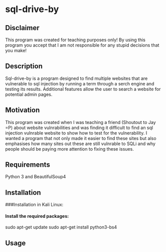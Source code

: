 # sql-drive-by

## Disclaimer

This program was created for teaching purposes only! By using this program you accept that I am not responsible for any stupid decisions that you make!

## Description

Sql-drive-by is a program designed to find multiple websites that are vulnerable to sql injection by running a term through a serch engine and testing its results. Additional features allow the user to search a website for potential admin pages.

## Motivation

This program was created when I was teaching a friend (Shoutout to Jay =P) about website vulnrabilities and was finding it difficult to find an sql injection vulnrable website to show how to test for the vulnerability. I wanted a program that not only made it easier to find these sites but also emphasises how many sites out these are still vulnrable to SQLi and why people should be paying more attention to fixing these issues.

## Requirements

Python 3 and BeautifulSoup4

## Installation

###Installation in Kali Linux:
#### Install the required packages:
sudo apt-get update
sudo apt-get install python3-bs4

## Usage



